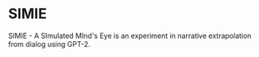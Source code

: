 # SIMIE
SIMIE - A SImulated MInd's Eye is an experiment in narrative extrapolation from dialog using GPT-2.
